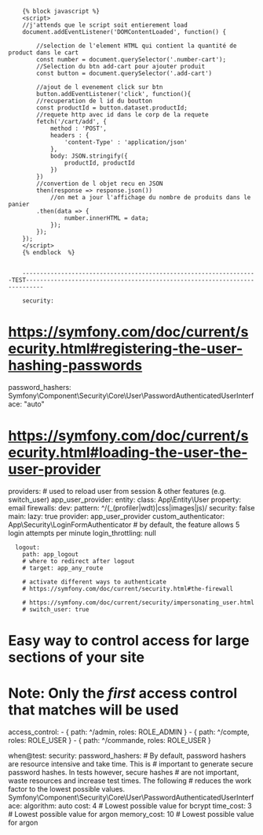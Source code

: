     	{% block javascript %}
    	<script>
    	//j'attends que le script soit entierement load
    	document.addEventListener('DOMContentLoaded', function() {

    		//selection de l'element HTML qui contient la quantité de product dans le cart
    		const number = document.querySelector('.number-cart');
    		//Selection du btn add-cart pour ajouter produit
    		const button = document.querySelector('.add-cart')

    		//ajout de l evenement click sur btn
    		button.addEventListener('click', function(){
    		//recuperation de l id du boutton
    		const productId = button.dataset.productId;
    		//requete http avec id dans le corp de la requete
    		fetch('/cart/add', {
    			method : 'POST',
    			headers : {
    				'content-Type' : 'application/json'
    			},
    			body: JSON.stringify({
    				productId, productId
    			})
    		})
    		//convertion de l objet recu en JSON
    		then(response => response.json())
    			//on met a jour l'affichage du nombre de produits dans le panier
    		.then(data => {
    				number.innerHTML = data;
    			});
    		});
    	});
    	</script>
    	{% endblock  %}


    	-------------------------------------------------------------------TEST---------------------------------------------------------------------------

		security:
  # https://symfony.com/doc/current/security.html#registering-the-user-hashing-passwords
  password_hashers:
    Symfony\Component\Security\Core\User\PasswordAuthenticatedUserInterface: "auto"
  # https://symfony.com/doc/current/security.html#loading-the-user-the-user-provider
  providers:
    # used to reload user from session & other features (e.g. switch_user)
    app_user_provider:
      entity:
        class: App\Entity\User
        property: email
  firewalls:
    dev:
      pattern: ^/(_(profiler|wdt)|css|images|js)/
      security: false
    main:
      lazy: true
      provider: app_user_provider
      custom_authenticator: App\Security\LoginFormAuthenticator
            # by default, the feature allows 5 login attempts per minute
      login_throttling: null

      logout:
        path: app_logout
        # where to redirect after logout
        # target: app_any_route

        # activate different ways to authenticate
        # https://symfony.com/doc/current/security.html#the-firewall

        # https://symfony.com/doc/current/security/impersonating_user.html
        # switch_user: true


  # Easy way to control access for large sections of your site
  # Note: Only the *first* access control that matches will be used
  access_control:
    - { path: ^/admin, roles: ROLE_ADMIN }
    - { path: ^/compte, roles: ROLE_USER }
    - { path: ^/commande, roles: ROLE_USER }

when@test:
  security:
    password_hashers:
      # By default, password hashers are resource intensive and take time. This is
      # important to generate secure password hashes. In tests however, secure hashes
      # are not important, waste resources and increase test times. The following
      # reduces the work factor to the lowest possible values.
      Symfony\Component\Security\Core\User\PasswordAuthenticatedUserInterface:
        algorithm: auto
        cost: 4 # Lowest possible value for bcrypt
        time_cost: 3 # Lowest possible value for argon
        memory_cost: 10 # Lowest possible value for argon